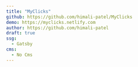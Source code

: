 ```yaml
---
title: "MyClicks"
github: https://github.com/himali-patel/MyClicks
demo: https://myclicks.netlify.com
author: https://github.com/himali-patel
draft: true
ssg:
  - Gatsby
cms:
  - No Cms
---
```

